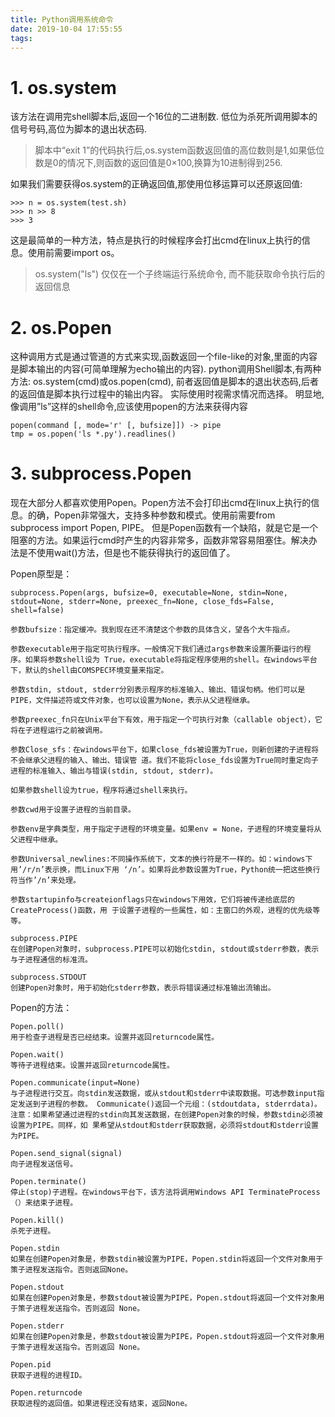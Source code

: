 ```yaml
---
title: Python调用系统命令
date: 2019-10-04 17:55:55
tags:
---
```

# 1. os.system
该方法在调用完shell脚本后,返回一个16位的二进制数.
低位为杀死所调用脚本的信号号码,高位为脚本的退出状态码.
>脚本中“exit 1”的代码执行后,os.system函数返回值的高位数则是1,如果低位数是0的情况下,则函数的返回值是0×100,换算为10进制得到256.

如果我们需要获得os.system的正确返回值,那使用位移运算可以还原返回值:
```    
>>> n = os.system(test.sh)
>>> n >> 8
>>> 3
```
这是最简单的一种方法，特点是执行的时候程序会打出cmd在linux上执行的信息。使用前需要import os。

>os.system("ls")  仅仅在一个子终端运行系统命令, 而不能获取命令执行后的返回信息

<!--more-->

# 2. os.Popen
这种调用方式是通过管道的方式来实现,函数返回一个file-like的对象,里面的内容是脚本输出的内容(可简单理解为echo输出的内容).
python调用Shell脚本,有两种方法:
os.system(cmd)或os.popen(cmd),
前者返回值是脚本的退出状态码,后者的返回值是脚本执行过程中的输出内容。
实际使用时视需求情况而选择。
明显地,像调用”ls”这样的shell命令,应该使用popen的方法来获得内容

    popen(command [, mode='r' [, bufsize]]) -> pipe
    tmp = os.popen('ls *.py').readlines()
# 3. subprocess.Popen
现在大部分人都喜欢使用Popen。Popen方法不会打印出cmd在linux上执行的信息。的确，Popen非常强大，支持多种参数和模式。使用前需要from subprocess import Popen, PIPE。
但是Popen函数有一个缺陷，就是它是一个阻塞的方法。如果运行cmd时产生的内容非常多，函数非常容易阻塞住。解决办法是不使用wait()方法，但是也不能获得执行的返回值了。
    
Popen原型是：

    subprocess.Popen(args, bufsize=0, executable=None, stdin=None, stdout=None, stderr=None, preexec_fn=None, close_fds=False, shell=false)
    
    参数bufsize：指定缓冲。我到现在还不清楚这个参数的具体含义，望各个大牛指点。
    
    参数executable用于指定可执行程序。一般情况下我们通过args参数来设置所要运行的程序。如果将参数shell设为 True，executable将指定程序使用的shell。在windows平台下，默认的shell由COMSPEC环境变量来指定。
    
    参数stdin, stdout, stderr分别表示程序的标准输入、输出、错误句柄。他们可以是PIPE，文件描述符或文件对象，也可以设置为None，表示从父进程继承。
    
    参数preexec_fn只在Unix平台下有效，用于指定一个可执行对象（callable object），它将在子进程运行之前被调用。
    
    参数Close_sfs：在windows平台下，如果close_fds被设置为True，则新创建的子进程将不会继承父进程的输入、输出、错误管 道。我们不能将close_fds设置为True同时重定向子进程的标准输入、输出与错误(stdin, stdout, stderr)。
    
    如果参数shell设为true，程序将通过shell来执行。
    
    参数cwd用于设置子进程的当前目录。
    
    参数env是字典类型，用于指定子进程的环境变量。如果env = None，子进程的环境变量将从父进程中继承。
    
    参数Universal_newlines:不同操作系统下，文本的换行符是不一样的。如：windows下用’/r/n’表示换，而Linux下用 ‘/n’。如果将此参数设置为True，Python统一把这些换行符当作’/n’来处理。
    
    参数startupinfo与createionflags只在windows下用效，它们将被传递给底层的CreateProcess()函数，用 于设置子进程的一些属性，如：主窗口的外观，进程的优先级等等。
    
    subprocess.PIPE
    在创建Popen对象时，subprocess.PIPE可以初始化stdin, stdout或stderr参数，表示与子进程通信的标准流。
    
    subprocess.STDOUT
    创建Popen对象时，用于初始化stderr参数，表示将错误通过标准输出流输出。
    
Popen的方法：

    Popen.poll() 
    用于检查子进程是否已经结束。设置并返回returncode属性。
    
    Popen.wait() 
    等待子进程结束。设置并返回returncode属性。
    
    Popen.communicate(input=None)
    与子进程进行交互。向stdin发送数据，或从stdout和stderr中读取数据。可选参数input指定发送到子进程的参数。 Communicate()返回一个元组：(stdoutdata, stderrdata)。注意：如果希望通过进程的stdin向其发送数据，在创建Popen对象的时候，参数stdin必须被设置为PIPE。同样，如 果希望从stdout和stderr获取数据，必须将stdout和stderr设置为PIPE。
    
    Popen.send_signal(signal) 
    向子进程发送信号。
    
    Popen.terminate()
    停止(stop)子进程。在windows平台下，该方法将调用Windows API TerminateProcess（）来结束子进程。
    
    Popen.kill()
    杀死子进程。
    
    Popen.stdin 
    如果在创建Popen对象是，参数stdin被设置为PIPE，Popen.stdin将返回一个文件对象用于策子进程发送指令。否则返回None。
    
    Popen.stdout 
    如果在创建Popen对象是，参数stdout被设置为PIPE，Popen.stdout将返回一个文件对象用于策子进程发送指令。否则返回 None。
    
    Popen.stderr 
    如果在创建Popen对象是，参数stdout被设置为PIPE，Popen.stdout将返回一个文件对象用于策子进程发送指令。否则返回 None。
    
    Popen.pid 
    获取子进程的进程ID。
    
    Popen.returncode 
    获取进程的返回值。如果进程还没有结束，返回None。

